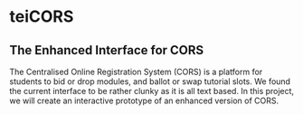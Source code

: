 # teiCORS

## The Enhanced Interface for CORS

The Centralised Online Registration System (CORS) is a platform for students to bid or drop modules, and ballot or swap tutorial slots. We found the current interface to be rather clunky as it is all text based. In this project, we will create an interactive prototype of an enhanced version of CORS.
